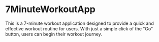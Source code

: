 # 7MinuteWorkoutApp
This is a 7-minute workout application designed to provide a quick and effective workout routine for users. With just a simple click of the "Go" button, users can begin their workout journey.

